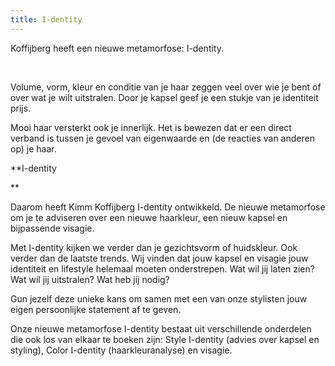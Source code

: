 ```yaml
---
title: I-dentity
---
```


Koffijberg heeft een nieuwe metamorfose: I-dentity.&nbsp;

<u></u>

<u></u>

<u></u>&nbsp;

<u></u>

Volume, vorm, kleur en conditie van je haar zeggen veel over wie je bent of over wat je wilt uitstralen. Door je kapsel geef je een stukje van je identiteit prijs.&nbsp;

<u></u>

<u></u>Mooi haar versterkt ook je innerlijk. Het is bewezen dat er een direct verband is tussen je gevoel van eigenwaarde en (de reacties van anderen op) je haar.

<u></u>

<u></u>

<u></u>**I-dentity

<u></u>

<u></u>**

Daarom heeft Kimm Koffijberg I-dentity ontwikkeld. De nieuwe metamorfose om je te adviseren over een nieuwe haarkleur, een nieuw kapsel en bijpassende visagie.

<u></u>

<u></u>

Met I-dentity kijken we verder dan je gezichtsvorm of huidskleur. Ook verder dan de laatste trends. Wij vinden dat jouw kapsel en visagie jouw identiteit en lifestyle helemaal moeten onderstrepen. Wat wil jij laten zien? Wat wil jij uitstralen? Wat heb jij nodig?

<u></u>

<u></u>

Gun jezelf deze unieke kans om samen met een van onze stylisten jouw eigen persoonlijke statement af te geven.

<u></u>

<u></u>

Onze nieuwe metamorfose I-dentity bestaat uit verschillende onderdelen die ook los van elkaar te boeken zijn: Style I-dentity (advies over kapsel en styling), Color I-dentity (haarkleuranalyse) en visagie.

<u></u>

<u></u>
